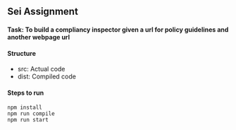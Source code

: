 ## Sei Assignment

#### Task: To build a compliancy inspector given a url for policy guidelines and another webpage url

#### Structure

- src: Actual code
- dist: Compiled code

#### Steps to run

```
npm install
npm run compile
npm run start
```
